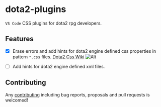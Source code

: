 # dota2-plugins

[contributing]: https://github.com/invoker-bot/dota2-plugins/blob/master/CONTRIBUTING.md
[css_example]: https://media.githubusercontent.com/media/invoker-bot/dota2-plugins/master/img/css_example.gif

`VS Code` CSS plugins for dota2 rpg developers.

## Features

* [x] Erase errors and add hints for dota2 engine defined css properties in pattern `*.css` files. [Dota2 Css Wiki](https://developer.valvesoftware.com/wiki/Dota_2_Workshop_Tools/Panorama/CSS_Properties)
![Alt][css_example]

* [ ] Add hints for dota2 engine defined xml files.

## Contributing

Any [contributing][contributing] including bug reports, proposals and pull requests is welcomed!
